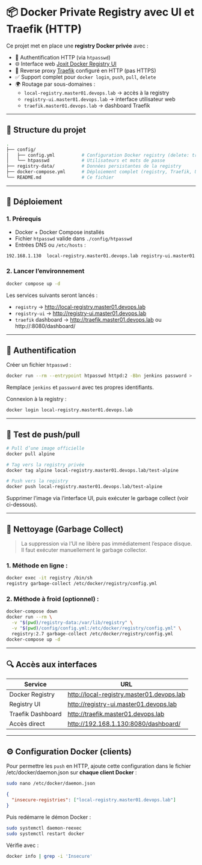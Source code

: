 # 📦 Docker Private Registry avec UI et Traefik (HTTP)

Ce projet met en place une **registry Docker privée** avec :

- 🔐 Authentification HTTP (via `htpasswd`)
- 🌐 Interface web [Joxit Docker Registry UI](https://github.com/Joxit/docker-registry-ui)
- 🔁 Reverse proxy [Traefik](https://doc.traefik.io/traefik/) configuré en HTTP (pas HTTPS)
- ✅ Support complet pour `docker login`, `push`, `pull`, `delete`
- 🌍 Routage par sous-domaines :
  - `local-registry.master01.devops.lab` → accès à la registry
  - `registry-ui.master01.devops.lab` → interface utilisateur web
  - `traefik.master01.devops.lab` → dashboard Traefik

---

## 📁 Structure du projet

```bash
.
├── config/
│   ├── config.yml          # Configuration Docker registry (delete: true, auth)
│   └── htpasswd            # Utilisateurs et mots de passe
├── registry-data/          # Données persistantes de la registry
├── docker-compose.yml      # Déploiement complet (registry, Traefik, UI)
└── README.md               # Ce fichier
```

---

## 🚀 Déploiement

### 1. Prérequis

- Docker + Docker Compose installés
- Fichier `htpasswd` valide dans `./config/htpasswd`
- Entrées DNS ou `/etc/hosts` :

```txt
192.168.1.130  local-registry.master01.devops.lab registry-ui.master01.devops.lab traefik.master01.devops.lab
```

### 2. Lancer l’environnement

```bash
docker compose up -d
```

Les services suivants seront lancés :

- `registry` → http://local-registry.master01.devops.lab
- `registry-ui` → http://registry-ui.master01.devops.lab
- `traefik` dashboard → http://traefik.master01.devops.lab ou http://<IP>:8080/dashboard/

---

## 🔑 Authentification

Créer un fichier `htpasswd` :

```bash
docker run --rm --entrypoint htpasswd httpd:2 -Bbn jenkins password > ./config/htpasswd
```

Remplace `jenkins` et `password` avec tes propres identifiants.

Connexion à la registry :

```bash
docker login local-registry.master01.devops.lab
```

---

## 🧪 Test de push/pull

```bash
# Pull d’une image officielle
docker pull alpine

# Tag vers la registry privée
docker tag alpine local-registry.master01.devops.lab/test-alpine

# Push vers la registry
docker push local-registry.master01.devops.lab/test-alpine
```

Supprimer l’image via l’interface UI, puis exécuter le garbage collect (voir ci-dessous).

---

## 🧹 Nettoyage (Garbage Collect)

> La suppression via l’UI ne libère pas immédiatement l’espace disque.
> Il faut exécuter manuellement le garbage collector.

### 1. Méthode en ligne :

```bash
docker exec -it registry /bin/sh
registry garbage-collect /etc/docker/registry/config.yml
```

### 2. Méthode à froid (optionnel) :

```bash
docker-compose down
docker run --rm \
  -v "$(pwd)/registry-data:/var/lib/registry" \
  -v "$(pwd)/config/config.yml:/etc/docker/registry/config.yml" \
  registry:2.7 garbage-collect /etc/docker/registry/config.yml
docker-compose up -d
```

---

## 🔍 Accès aux interfaces

| Service           | URL                                         |
|-------------------|---------------------------------------------|
| Docker Registry   | http://local-registry.master01.devops.lab   |
| Registry UI       | http://registry-ui.master01.devops.lab      |
| Traefik Dashboard | http://traefik.master01.devops.lab          |
| Accès direct      | http://192.168.1.130:8080/dashboard/        |

---

## ⚙️ Configuration Docker (clients)

Pour permettre les `push` en HTTP, ajoute cette configuration dans le fichier /etc/docker/daemon.json sur **chaque client Docker** :
```bash
sudo nano /etc/docker/daemon.json
```
```json
{
  "insecure-registries": ["local-registry.master01.devops.lab"]
}
```

Puis redémarre le démon Docker :

```bash
sudo systemctl daemon-reexec
sudo systemctl restart docker
```

Vérifie avec :

```bash
docker info | grep -i 'Insecure'
```

